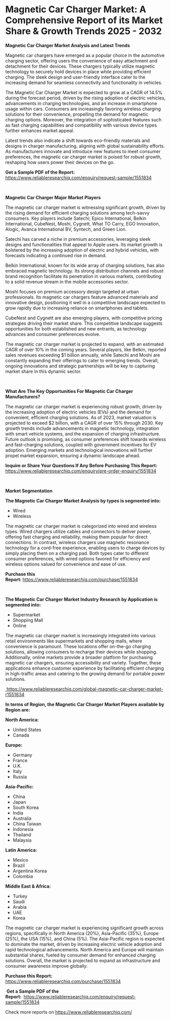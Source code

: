 <p><h1>Magnetic Car Charger Market: A Comprehensive Report of its Market Share & Growth Trends 2025 - 2032</h1></p><p><strong>Magnetic Car Charger Market Analysis and Latest Trends</strong></p>
<p><p>Magnetic car chargers have emerged as a popular choice in the automotive charging sector, offering users the convenience of easy attachment and detachment for their devices. These chargers typically utilize magnetic technology to securely hold devices in place while providing efficient charging. The sleek design and user-friendly interface cater to the increasing demand for seamless connectivity and functionality in vehicles.</p><p>The Magnetic Car Charger Market is expected to grow at a CAGR of 14.5% during the forecast period, driven by the rising adoption of electric vehicles, advancements in charging technologies, and an increase in smartphone usage within cars. Consumers are increasingly favoring wireless charging solutions for their convenience, propelling the demand for magnetic charging options. Moreover, the integration of sophisticated features such as fast charging capabilities and compatibility with various device types further enhances market appeal.</p><p>Latest trends also indicate a shift towards eco-friendly materials and designs in charger manufacturing, aligning with global sustainability efforts. As manufacturers innovate and introduce new features to meet consumer preferences, the magnetic car charger market is poised for robust growth, reshaping how users power their devices on the go.</p></p>
<p><strong>Get a Sample PDF of the Report:&nbsp;</strong> <a href="https://www.reliableresearchiq.com/enquiry/request-sample/1551834?utm_campaign=2117&utm_medium=2&utm_source=Github&utm_content=ia&utm_term=06022025&utm_id=magnetic-car-charger">https://www.reliableresearchiq.com/enquiry/request-sample/1551834</a></p>
<p>&nbsp;</p>
<p><strong>Magnetic Car Charger Major Market Players</strong></p>
<p><p>The magnetic car charger market is witnessing significant growth, driven by the rising demand for efficient charging solutions among tech-savvy consumers. Key players include Satechi, Epico International, Belkin International, CubeNest, Moshi, Cygnett, What TO Carry, EGO Innovation, Alogic, Avanca International BV, Syntech, and Green Lion.</p><p>Satechi has carved a niche in premium accessories, leveraging sleek designs and functionalities that appeal to Apple users. Its market growth is bolstered by the increasing adoption of electric and hybrid vehicles, with forecasts indicating a continued rise in demand.</p><p>Belkin International, known for its wide array of charging solutions, has also embraced magnetic technology. Its strong distribution channels and robust brand recognition facilitate its penetration in various markets, contributing to a solid revenue stream in the mobile accessories sector.</p><p>Moshi focuses on premium accessory design targeted at urban professionals. Its magnetic car chargers feature advanced materials and innovative design, positioning it well in a competitive landscape expected to grow rapidly due to increasing reliance on smartphones and tablets.</p><p>CubeNest and Cygnett are also emerging players, with competitive pricing strategies driving their market share. This competitive landscape suggests opportunities for both established and new entrants, as technology advances and consumer preferences evolve.</p><p>The magnetic car charger market is projected to expand, with an estimated CAGR of over 10% in the coming years. Several players, like Belkin, reported sales revenues exceeding $1 billion annually, while Satechi and Moshi are constantly expanding their offerings to cater to emerging trends. Overall, ongoing innovations and strategic partnerships will be key to capturing market share in this dynamic sector.</p></p>
<p>&nbsp;</p>
<p><strong>What Are The Key Opportunities For Magnetic Car Charger Manufacturers?</strong></p>
<p><p>The magnetic car charger market is experiencing robust growth, driven by the increasing adoption of electric vehicles (EVs) and the demand for convenient, efficient charging solutions. As of 2023, market valuation is projected to exceed $2 billion, with a CAGR of over 15% through 2030. Key growth trends include advancements in magnetic technology, integration with smart vehicle systems, and the expansion of charging infrastructure. Future outlook is promising, as consumer preferences shift towards wireless and fast-charging solutions, coupled with government incentives for EV adoption. Emerging markets and technological innovations will further propel market expansion, ensuring a dynamic landscape ahead.</p></p>
<p><strong>Inquire or Share Your Questions If Any Before Purchasing This Report:</strong> <a href="https://www.reliableresearchiq.com/enquiry/pre-order-enquiry/1551834?utm_campaign=2117&utm_medium=2&utm_source=Github&utm_content=ia&utm_term=06022025&utm_id=magnetic-car-charger">https://www.reliableresearchiq.com/enquiry/pre-order-enquiry/1551834</a></p>
<p>&nbsp;</p>
<p><strong>Market Segmentation</strong></p>
<p><strong>The Magnetic Car Charger Market Analysis by types is segmented into:</strong></p>
<p><ul><li>Wired</li><li>Wireless</li></ul></p>
<p><p>The magnetic car charger market is categorized into wired and wireless types. Wired chargers utilize cables and connectors to deliver power, offering fast charging and reliability, making them popular for direct connections. In contrast, wireless chargers use magnetic resonance technology for a cord-free experience, enabling users to charge devices by simply placing them on a charging pad. Both types cater to different consumer preferences, with wired options favored for efficiency and wireless options valued for convenience and ease of use.</p></p>
<p><strong>Purchase this Report:&nbsp;</strong><a href="https://www.reliableresearchiq.com/purchase/1551834?utm_campaign=2117&utm_medium=2&utm_source=Github&utm_content=ia&utm_term=06022025&utm_id=magnetic-car-charger">https://www.reliableresearchiq.com/purchase/1551834</a></p>
<p>&nbsp;</p>
<p><strong>The Magnetic Car Charger Market Industry Research by Application is segmented into:</strong></p>
<p><ul><li>Supermarket</li><li>Shopping Mall</li><li>Online</li></ul></p>
<p><p>The magnetic car charger market is increasingly integrated into various retail environments like supermarkets and shopping malls, where convenience is paramount. These locations offer on-the-go charging solutions, allowing consumers to recharge their devices while shopping. Additionally, online markets provide a broader platform for purchasing magnetic car chargers, ensuring accessibility and variety. Together, these applications enhance customer experience by facilitating efficient charging in high-traffic areas and catering to the growing demand for portable power solutions.</p></p>
<p><a href="https://www.reliableresearchiq.com/global-magnetic-car-charger-market-r1551834?utm_campaign=2117&utm_medium=2&utm_source=Github&utm_content=ia&utm_term=06022025&utm_id=magnetic-car-charger">&nbsp;https://www.reliableresearchiq.com/global-magnetic-car-charger-market-r1551834</a></p>
<p><strong>In terms of Region, the Magnetic Car Charger Market Players available by Region are:</strong></p>
<p>
    <p> <strong> North America: </strong>
        <ul>
            <li>United States</li>
            <li>Canada</li>
        </ul>
        </p> 
    <p> <strong> Europe: </strong>
        <ul>
            <li>Germany</li>
            <li>France</li>
            <li>U.K.</li>
            <li>Italy</li>
            <li>Russia</li>
        </ul>
        </p> 
    <p> <strong> Asia-Pacific: </strong>
        <ul>
            <li>China</li>
            <li>Japan</li>
            <li>South Korea</li>
            <li>India</li>
            <li>Australia</li>
            <li>China Taiwan</li>
            <li>Indonesia</li>
            <li>Thailand</li>
            <li>Malaysia</li>
        </ul>
        </p> 
    <p> <strong> Latin America: </strong>
        <ul>
            <li>Mexico</li>
            <li>Brazil</li>
            <li>Argentina Korea</li>
            <li>Colombia</li>
        </ul>
        </p> 
    <p> <strong> Middle East & Africa: </strong>
        <ul>
            <li>Turkey</li>
            <li>Saudi</li>
            <li>Arabia</li>
            <li>UAE</li>
            <li>Korea</li>
        </ul>
    </p>
    </p>
<p><p>The magnetic car charger market is experiencing significant growth across regions, specifically in North America (20%), Asia-Pacific (35%), Europe (25%), the USA (15%), and China (5%). The Asia-Pacific region is expected to dominate the market, driven by increasing electric vehicle adoption and rapid technological advancements. North America and Europe will maintain substantial shares, fueled by consumer demand for enhanced charging solutions. Overall, the market is projected to expand as infrastructure and consumer awareness improve globally.</p></p>
<p><strong>Purchase this Report: </strong><a href="https://www.reliableresearchiq.com/purchase/1551834?utm_campaign=2117&utm_medium=2&utm_source=Github&utm_content=ia&utm_term=06022025&utm_id=magnetic-car-charger">https://www.reliableresearchiq.com/purchase/1551834</a></p>
<p>&nbsp;<strong>Get a Sample PDF of the Report:&nbsp;&nbsp;</strong><a href="https://www.reliableresearchiq.com/enquiry/request-sample/1551834?utm_campaign=2117&utm_medium=2&utm_source=Github&utm_content=ia&utm_term=06022025&utm_id=magnetic-car-charger">https://www.reliableresearchiq.com/enquiry/request-sample/1551834</a></p>
<p><strong></strong></p>
<p>Check more reports on <a href="https://www.reliableresearchiq.com/?utm_campaign=2117&utm_medium=2&utm_source=Github&utm_content=ia&utm_term=06022025&utm_id=magnetic-car-charger">https://www.reliableresearchiq.com/</a></p>